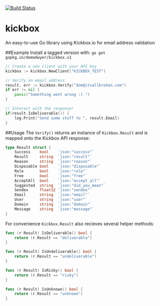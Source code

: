 [![Build Status](https://travis-ci.org/domodwyer/kickbox.svg?branch=master)](https://travis-ci.org/domodwyer/kickbox)
# kickbox
An easy-to-use Go library using Kickbox.io for email address validation

##Example
Install a tagged version with: `go get gopkg.in/domodwyer/kickbox.v1`

```Go
// Create a new client with your API key
kickbox := kickbox.NewClient("KICKBOX_TEST")

// Verify an email address
result, err := kickbox.Verify("dom@itsallbroken.com")
if err != nil {
	panic("Something went wrong :( ")
}

// Interact with the response!
if(result.IsDeliverable()) {
	log.Print("Send some stuff to ", result.Email)
}
```

##Usage
The `Verify()` returns an instance of `Kickbox.Result` and is mapped onto the Kickbox API response:

```Go
type Result struct {
	Success    bool    `json:"success"`
	Result     string  `json:"result"`
	Reason     string  `json:"reason"`
	Disposable bool    `json:"disposable"`
	Role       bool    `json:"role"`
	Free       bool    `json:"free"`
	AcceptAll  bool    `json:"accept_all"`
	Suggested  string  `json:"did_you_mean"`
	Sendex     float32 `json:"sendex"`
	Email      string  `json:"email"`
	User       string  `json:"user"`
	Domain     string  `json:"domain"`
	Message    string  `json:"message"`
}
```

For convenience `Kickbox.Result` also recieves several helper methods:
```Go
func (r Result) IsDeliverable() bool {
	return (r.Result == "deliverable")
}

func (r Result) IsUndeliverable() bool {
	return (r.Result == "undeliverable")
}

func (r Result) IsRisky() bool {
	return (r.Result == "risky")
}

func (r Result) IsUnknown() bool {
	return (r.Result == "unknown")
}
```
